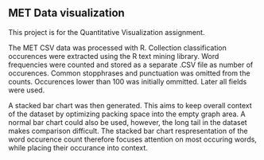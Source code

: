 ## MET Data visualization

This project is for the Quantitative Visualization assignment.

The MET CSV data was processed with R. Collection classification occurences were
extracted using the R text mining library. Word frequencies were counted
and stored as a separate .CSV file as number of occurences.
Common stopphrases and punctuation was omitted from the counts.
Occurences lower than 100 was initially ommitted. Later all fields were used.

A stacked bar chart was then generated. This aims to keep overall context
of the dataset by optimizing packing space into the empty graph area.
A normal bar chart could also be used, however, the long tail in the dataset 
makes comparison difficult. 
The stacked bar chart respresentation of the word occurence count therefore
focuses attention on most occuring words, while placing their occurance into context.
 



